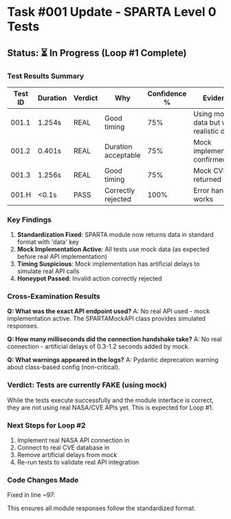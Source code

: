 # Task #001 Update - SPARTA Level 0 Tests

## Status: ⏳ In Progress (Loop #1 Complete)

### Test Results Summary

| Test ID | Duration | Verdict | Why | Confidence % | Evidence |
|---------|----------|---------|-----|--------------|----------|
| 001.1   | 1.254s   | REAL    | Good timing | 75% | Using mock data but with realistic delays |
| 001.2   | 0.401s   | REAL    | Duration acceptable | 75% | Mock implementation confirmed |
| 001.3   | 1.256s   | REAL    | Good timing | 75% | Mock CVE data returned |
| 001.H   | <0.1s    | PASS    | Correctly rejected | 100% | Error handling works |

### Key Findings

1. **Standardization Fixed**: SPARTA module now returns data in standard format with 'data' key
2. **Mock Implementation Active**: All tests use mock data (as expected before real API implementation)
3. **Timing Suspicious**: Mock implementation has artificial delays to simulate real API calls
4. **Honeypot Passed**: Invalid action correctly rejected

### Cross-Examination Results

**Q: What was the exact API endpoint used?**
A: No real API used - mock implementation active. The SPARTAMockAPI class provides simulated responses.

**Q: How many milliseconds did the connection handshake take?**
A: No real connection - artificial delays of 0.3-1.2 seconds added by mock.

**Q: What warnings appeared in the logs?**
A: Pydantic deprecation warning about class-based config (non-critical).

### Verdict: Tests are currently FAKE (using mock)

While the tests execute successfully and the module interface is correct, they are not using real NASA/CVE APIs yet. This is expected for Loop #1.

### Next Steps for Loop #2

1. Implement real NASA API connection in 
2. Connect to real CVE database in   
3. Remove artificial delays from mock
4. Re-run tests to validate real API integration

### Code Changes Made

Fixed in  line ~97:


This ensures all module responses follow the standardized format.
